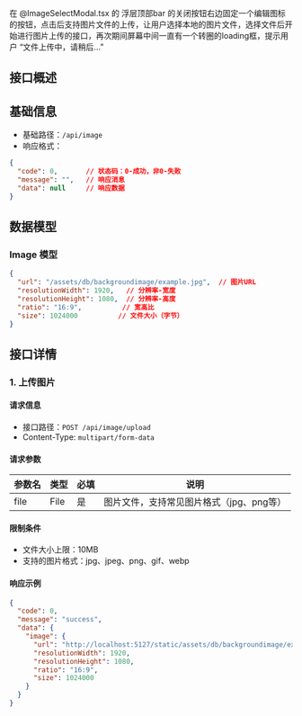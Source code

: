 在 @ImageSelectModal.tsx 的 浮层顶部bar 的关闭按钮右边固定一个编辑图标的按钮，点击后支持图片文件的上传，让用户选择本地的图片文件，选择文件后开始进行图片上传的接口，再次期间屏幕中间一直有一个转圈的loading框，提示用户 “文件上传中，请稍后...”

## 接口概述
## 基础信息
- 基础路径：`/api/image`
- 响应格式：
```json
{
  "code": 0,       // 状态码：0-成功，非0-失败
  "message": "",   // 响应消息
  "data": null     // 响应数据
}
```

## 数据模型

### Image 模型
```json
{
  "url": "/assets/db/backgroundimage/example.jpg",  // 图片URL
  "resolutionWidth": 1920,   // 分辨率-宽度
  "resolutionHeight": 1080,  // 分辨率-高度
  "ratio": "16:9",          // 宽高比
  "size": 1024000          // 文件大小（字节）
}
```

## 接口详情

### 1. 上传图片

#### 请求信息
- 接口路径：`POST /api/image/upload`
- Content-Type: `multipart/form-data`

#### 请求参数
| 参数名 | 类型 | 必填 | 说明 |
|--------|------|------|------|
| file | File | 是 | 图片文件，支持常见图片格式（jpg、png等） |

#### 限制条件
- 文件大小上限：10MB
- 支持的图片格式：jpg、jpeg、png、gif、webp

#### 响应示例
```json
{
  "code": 0,
  "message": "success",
  "data": {
    "image": {
      "url": "http://localhost:5127/static/assets/db/backgroundimage/example.jpg",
      "resolutionWidth": 1920,
      "resolutionHeight": 1080,
      "ratio": "16:9",
      "size": 1024000
    }
  }
}
```